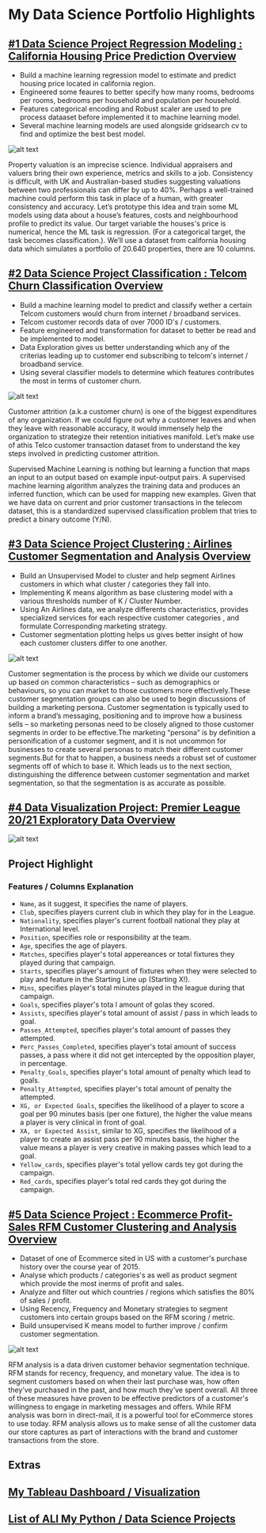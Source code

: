 # My Data Science Portfolio Highlights

## [#1 Data Science Project Regression Modeling : California Housing Price Prediction Overview](https://github.com/ELSady/Regression-California-Housing-Price-Prediction/blob/main/README.md)
* Build a machine learning regression model to estimate and predict housing price located in california region.
* Engineered some feaures to better specify how many rooms, bedrooms per rooms, bedrooms per household and population per household.
* Features categorical encoding and Robust scaler are used to pre process dataaset before implemented it to machine learning model.
* Several machine learning models are used alongside gridsearch cv to find and optimize the best best model.

![alt text](https://github.com/ELSady/Regression-California-Housing-Price-Prediction/blob/main/287558.jpg) 

Property valuation is an imprecise science. Individual appraisers and valuers bring their own experience, metrics and skills to a job. Consistency is difficult, with UK and Australian-based studies suggesting valuations between two professionals can differ by up to 40%. Perhaps a well-trained machine could perform this task in place of a human, with greater consistency and accuracy.
Let’s prototype this idea and train some ML models using data about a house’s features, costs and neighbourhood profile to predict its value. Our target variable the houses's  price is numerical, hence the ML task is regression. (For a categorical target, the task becomes classification.).
We’ll use a dataset from california housing data which simulates a portfolio of 20.640 properties, there are 10 columns.

## [#2 Data Science Project Classification : Telcom Churn Classification Overview](https://github.com/ELSady/Classification-Telcom-Churn-Modeling/blob/main/README.md)
* Build a machine learning model to predict and classify wether a certain Telcom customers would churn from internet / broadband services.
* Telcom customer records data of over 7000 ID's / customers.
* Feature engineered and transformation for dataset to better be read and be implemented to model.
* Data Exploration gives us better understanding which any of the criterias leading up to customer end subscribing to telcom's internet / broadband service.
* Using several classifier models to determine which features contributes the most in terms of customer churn.

![alt text](https://github.com/ELSady/Classification-Telcom-Churn-Modeling/blob/main/1%20S1cWdTfyeF-Rp64ht1rkuQ.jpeg) <br>

Customer attrition (a.k.a customer churn) is one of the biggest expenditures of any organization. If we could figure out why a customer leaves and when they leave with reasonable accuracy, it would immensely help the organization to strategize their retention initiatives manifold. Let’s make use of athis Telco customer transaction dataset from to understand the key steps involved in predicting customer attrition. <br>

Supervised Machine Learning is nothing but learning a function that maps an input to an output based on example input-output pairs. A supervised machine learning algorithm analyzes the training data and produces an inferred function, which can be used for mapping new examples. Given that we have data on current and prior customer transactions in the telecom dataset, this is a standardized supervised classification problem that tries to predict a binary outcome (Y/N). <br>

## [#3 Data Science Project Clustering : Airlines Customer Segmentation and Analysis Overview](https://github.com/ELSady/Clustering-Airflight-Customer-Segmentation-and-Analysis/blob/main/README.md)
* Build an Unsupervised Model to cluster and help segment Airlines customers in which what cluster / categories they fall into.
* Implementing K means algorithm as base clustering model with a various thresholds number of K / Cluster Number.
* Using An Airlines data, we analyze differents characteristics, provides specialized services for each respective customer categories , and formulate Corresponding marketing strategy.
* Customer segmentation plotting helps us gives better insight of how each customer clusters differ to one another.

![alt text](https://github.com/ELSady/Clustering-Airflight-Customer-Segmentation-and-Analysis/blob/main/667307.jpg) <br>
 
Customer segmentation is the process by which we divide our customers up based on common characteristics – such as demographics or behaviours, so you can market to those customers more effectively.These customer segmentation groups can also be used to begin discussions of building a marketing persona. Customer segmentation is typically used to inform a brand’s messaging, positioning and to improve how a business sells – so marketing personas need to be closely aligned to those customer segments in order to be effective.The marketing “persona” is by definition a personification of a customer segment, and it is not uncommon for businesses to create several personas to match their different customer segments.But for that to happen, a business needs a robust set of customer segments off of which to base it. Which leads us to the next section, distinguishing the difference between customer segmentation and market segmentation, so that the segmentation is as accurate as possible.

## [#4 Data Visualization Project: Premier League 20/21 Exploratory Data Overview](https://github.com/ELSady/Premier-League-20-21-Exploratory-Data-/blob/main/README.md)

![alt text](https://github.com/ELSady/Premier-League-20-21-Exploratory-Data-/blob/main/971963.jpg)

## Project Highlight

### Features / Columns Explanation
* `Name`, as it suggest, it specifies the name of players. <br>
* `Club`, specifies players current club in which they play for in the League.<br>
* `Nationality`, specifies player's current football national they play at International level. <br>
* `Position`, specifies role or responsibility at the team. <br>
* `Age`, specifies the age of players. <br>
* `Matches`, specifies player's total appereances or total fixtures they played during that campaign. <br>
* `Starts`, specifies player's amount of fixtures when they were selected to play and feature in the Starting Line up (Starting X!). <br>
* `Mins`, specifies player's total minutes played in the league during that campaign. <br>
* `Goals`, specifies player's tota l amount of golas they scored. <br>
* `Assists`, specifies player's total amount of assist / pass in which leads to goal. <br>
* `Passes_Attempted`, specifies player's total amount of passes they attempted. <br>
* `Perc_Passes_Completed`, specifies player's total amount of success passes, a pass where it did not get intercepted by the opposition player, in percentage. <br>
* `Penalty_Goals`, specifies player's total amount of penalty which lead to goals. <br>
* `Penalty_Attempted`, specifies player's total amount of penalty the attempted. <br>
* `XG, or Expected Goals`, specifies the likelihood of a player to score a goal per 90 minutes basis (per one fixture), the higher the value means a player is very clinical in front of goal. <br>
* `XA, or Expected Assist`, similar to XG, specifies the likelihood of a player to create an assist pass per 90 minutes basis, the higher the value means a player is very creative in making passes which lead to a goal. <br>
* `Yellow_cards`, specifies player's total yellow cards tey got during the campaign. <br>
* `Red_cards`, specifies player's total red cards they got during the campaign. <br>


## [#5 Data Science Project : Ecommerce Profit-Sales RFM Customer Clustering and Analysis Overview](https://github.com/ELSady/Online-Ecommerce-Profit-Sales-RFM-Customer-CLustering-and-Analysis/blob/main/README.md)
* Dataset of one of Ecommerce sited in US with a customer's purchase history over the course year of 2015.
* Analyse which products / categories's as well as product segment which provide the most inerms of profit and sales.
* Analyze and filter out which countries / regions which satisfies the 80% of sales / profit.
* Using Recency, Frequency and Monetary strategies to segment customers into certain groups based on the RFM scoring / metric.
* Build unsupervised K means model to further improve / confirm customer segmentation.

![alt text](https://github.com/ELSady/Online-Ecommerce-Profit-Sales-RFM-Customer-CLustering-and-Analysis/blob/main/413192.jpg) <br>

RFM analysis is a data driven customer behavior segmentation technique. RFM stands for recency, frequency, and monetary value. The idea is to segment customers based on when their last purchase was, how often they’ve purchased in the past, and how much they’ve spent overall. All three of these measures have proven to be effective predictors of a customer's willingness to engage in marketing messages and offers. While RFM analysis was born in direct-mail, it is a powerful tool for eCommerce stores to use today. RFM analysis allows us to make sense of all the customer data our store captures as part of interactions with the brand and customer transactions from the store. <br>


## Extras
## [My Tableau Dashboard / Visualization](https://public.tableau.com/app/profile/isnan.el.sady)
## [List of ALl My Python / Data Science Projects](https://github.com/ELSady/List-of-All-My-Python-Data-Science-Projects-/blob/main/README.md)
